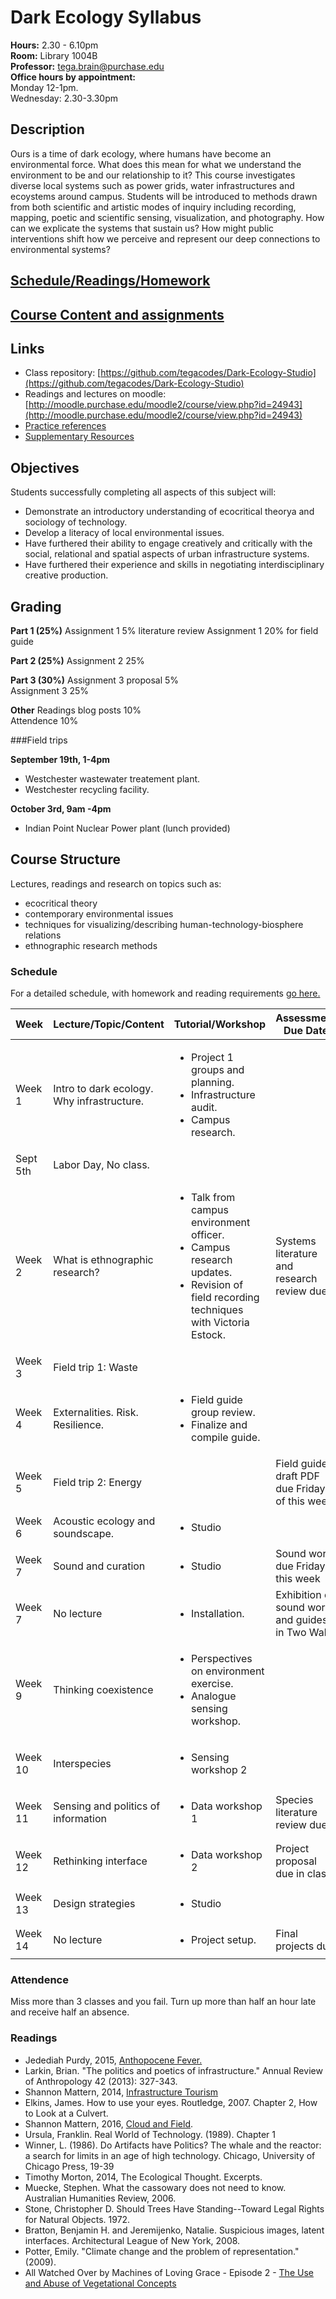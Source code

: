 # Dark Ecology Syllabus

**Hours:** 2.30 - 6.10pm  
**Room:** Library 1004B  
**Professor:** tega.brain@purchase.edu  
**Office hours by appointment:**   
Monday 12-1pm.   
Wednesday: 2.30-3.30pm  

## Description
Ours is a time of dark ecology, where humans have become an environmental force. What does this mean for what we understand the environment to be and our relationship to it? This course investigates diverse local systems such as power grids, water infrastructures and ecoystems around campus. Students will be introduced to methods drawn from both scientific and artistic modes of inquiry including recording, mapping, poetic and scientific sensing, visualization, and photography.  How can we explicate the systems that sustain us? How might public interventions shift how we perceive and represent our deep connections to environmental systems? 

## [Schedule/Readings/Homework](https://github.com/tegacodes/Dark-Ecology-Studio/blob/master/work-reading-schedule.md)
## [Course Content and assignments](http://www.des.tegabrain.com)

## Links

* Class repository: [https://github.com/tegacodes/Dark-Ecology-Studio](https://github.com/tegacodes/Dark-Ecology-Studio)
* Readings and lectures on moodle: [http://moodle.purchase.edu/moodle2/course/view.php?id=24943](http://moodle.purchase.edu/moodle2/course/view.php?id=24943)
* [Practice references](https://github.com/tegacodes/Dark-Ecology-Studio/blob/master/References.md)
* [Supplementary Resources](https://github.com/tegacodes/Dark-Ecology-Studio/blob/master/Supplementary.md)

## Objectives
Students successfully completing all aspects of this subject will:

* Demonstrate an introductory understanding of ecocritical theorya and sociology of technology. 
* Develop a literacy of local environmental issues.
* Have furthered their ability to engage creatively and critically with the social, relational and spatial aspects of urban infrastructure systems.
* Have furthered their experience and skills in negotiating interdisciplinary creative production.


## Grading
**Part 1 (25%)**
Assignment 1 5% literature review
Assignment 1 20% for field guide

**Part 2 (25%)**
Assignment 2 25%  

**Part 3 (30%)**
Assignment 3 proposal 5%  
Assignment 3 25%  

**Other**
Readings blog posts 10%  
Attendence 10%

###Field trips

**September 19th, 1-4pm**

* Westchester wastewater treatement plant. 
* Westchester recycling facility.

**October 3rd, 9am -4pm**

* Indian Point Nuclear Power plant
(lunch provided)

## Course Structure
Lectures, readings and research on topics such as:

* ecocritical theory
* contemporary environmental issues
* techniques for visualizing/describing human-technology-biosphere relations
* ethnographic research methods


### Schedule
For a detailed schedule, with homework and reading requirements [go here.](https://github.com/tegacodes/Dark-Ecology-Studio/blob/master/work-reading-schedule.md)

|Week |Lecture/Topic/Content | Tutorial/Workshop |Assessment Due Date |
| --- | --- | --- | --- |
| Week 1 |Intro to dark ecology. Why infrastructure. |<ul><li>Project 1 groups and planning.</li><li>Infrastructure audit.</li><li>Campus research.</li></ul>   ||
| Sept 5th| Labor Day, No class.||| 
| Week 2 |What is ethnographic research? |<ul><li>Talk from campus environment officer. </li><li>Campus research updates.</li><li>Revision of field recording techniques with Victoria Estock.</li></ul> |Systems literature and research review due| 
| Week 3 |Field trip 1: Waste||| 
| Week 4 |Externalities. Risk. Resilience.|<ul><li>Field guide group review.</li><li> Finalize and compile guide.</li></ul>|| 
| Week 5 |Field trip 2: Energy||Field guide draft PDF due Friday of this week.| 
| Week 6 |Acoustic ecology and soundscape. |<ul><li>Studio</li></ul>|| 
| Week 7 |Sound and curation|<ul><li>Studio</li></ul>|Sound work due Friday this week| 
| Week 7 |No lecture|<ul><li>Installation.</li></ul>|Exhibition of sound work and guides in Two Walls| 
| Week 9 |Thinking coexistence|<ul><li>Perspectives on environment exercise. </li><li>Analogue sensing workshop.</li></ul>|| 
| Week 10 |Interspecies|<ul><li>Sensing workshop 2</li></ul>|| 
| Week 11 |Sensing and politics of information|<ul><li>Data workshop 1</li></ul>|Species literature review due.| 
| Week 12 |Rethinking interface|<ul><li>Data workshop 2</li></ul>|Project proposal due in class.| 
| Week 13 |Design strategies|<ul><li>Studio</li></ul>|| 
| Week 14 |No lecture|<ul><li>Project setup.</li></ul>|Final projects due| 

### Attendence
Miss more than 3 classes and you fail. Turn up more than half an hour late and receive half an absence. 
 

### Readings

* Jedediah Purdy, 2015, [Anthopocene Fever.](https://aeon.co/essays/should-we-be-suspicious-of-the-anthropocene-idea)
* Larkin, Brian. "The politics and poetics of infrastructure." Annual Review of Anthropology 42 (2013): 327-343.
* Shannon Mattern, 2014, [Infrastructure Tourism](https://placesjournal.org/article/infrastructural-tourism/#ref_5)
* Elkins, James. How to use your eyes. Routledge, 2007. Chapter 2, How to Look at a Culvert.
* Shannon Mattern, 2016, [Cloud and Field](https://placesjournal.org/article/cloud-and-field/).
* Ursula, Franklin. Real World of Technology. (1989). Chapter 1
* Winner, L. (1986). Do Artifacts have Politics? The whale and the reactor: a search for limits in an age of high technology. Chicago, University of Chicago Press, 19-39
* Timothy Morton, 2014, The Ecological Thought. Excerpts.
* Muecke, Stephen. What the cassowary does not need to know. Australian Humanities Review, 2006.
* Stone, Christopher D. Should Trees Have Standing--Toward Legal Rights for Natural Objects. 1972.
* Bratton, Benjamin H. and Jeremijenko, Natalie. Suspicious images, latent interfaces. Architectural League of New York, 2008.
* Potter, Emily. "Climate change and the problem of representation." (2009).
* All Watched Over by Machines of Loving Grace - Episode 2 - [The Use and Abuse of Vegetational Concepts](https://vimeo.com/groups/96331/videos/80799352)
